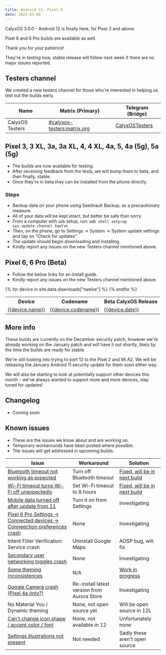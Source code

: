 ```yaml
---
title: Android 12, Pixel 6
date: 2022-01-08
---
```


CalyxOS 3.0.0 - Android 12 is finally here, for Pixel 3 and above.

Pixel 6 and 6 Pro builds are available as well.

Thank you for your patience!

They're in testing now, stable release will follow next week if there are no major issues reported.

## Testers channel

We created a new testers channel for those who're interested in helping us test out the builds early.

| Name | Matrix (Primary) | Telegram (Bridge) |
| ---- | ------ | -------- |
| CalyxOS Testers | [#calyxos-testers:matrix.org](https://app.element.io/#/room/#calyxos-testers:matrix.org) | [CalyxOSTesters](https://t.me/CalyxOSTesters) |

## Pixel 3, 3 XL, 3a, 3a XL, 4, 4 XL, 4a, 5, 4a (5g), 5a (5g)

* The builds are now available for testing.
* After receiving feedback from the tests, we will bump them to beta, and then finally, stable.
* Once they're in beta they can be installed from the phone directly.

### Steps
* Backup data on your phone using Seedvault Backup, as a precautionary measure.
* All of your data will be kept intact, but better be safe than sorry.
* From a computer with `adb` setup, run:
  `adb shell setprop sys.update.channel twelve`
* Then, on the phone, go to Settings -> System -> System update settings
  and tap on "Check for updates"
* The update should begin downloading and installing.
* Kindly report any issues on the new Testers channel mentioned above.

## Pixel 6, 6 Pro (Beta)

* Follow the below links for an install guide.
* Kindly report any issues on the new Testers channel mentioned above.

<table class="table table-striped download">
<tr>
<th>Device</th>
<th>Codename</th>
<th>Beta CalyxOS Release</th>
</tr>
{% for device in site.data.downloads["twelve"] %}
<tr>
<td><a href="{{ '/install/devices/' | append: device.codename | relative_url }}">{{device.name}}</a></td>
<td><a href="{{ '/install/devices/' | append: device.codename | relative_url }}">{{device.codename}}</a></td>
<td><a href="{{ '/install/devices/' | append: device.codename | relative_url }}">{{device.date}}</a></td>
</tr>
{% endfor %}
</table>

## More info

These builds are currently on the December security patch, however we're already working on the January patch
and will have it out shortly, likely by the time the builds are ready for stable.

We're still looking into trying to port 12 to the Pixel 2 and Mi A2.
We will be releasing the January Android 11 security update for them soon either way.

We will also be starting to look at potentially support other devices this month - we've always
wanted to support more and more devices, stay tuned for updates!

## Changelog

* Coming soon

## Known issues

* These are the issues we know about and are working on.
* Temporary workarounds have been posted where possible.
* The issues will get addressed in upcoming builds.

| Issue | Workaround | Solution |
| ----- | ---------- | -------- |
| [Bluetooth timeout not working as expected](https://gitlab.com/CalyxOS/calyxos/-/issues/830) | Turn off Bluetooth timeout | [Fixed, will be in next build](https://review.calyxos.org/q/topic:bluetooth-timeout) |
| [Wi-Fi timeout turns Wi-Fi off unexpectedly](https://gitlab.com/CalyxOS/calyxos/-/issues/825) | Set Wi-Fi timeout to 8 hours | [Fixed, will be in next build](https://review.calyxos.org/q/topic:wifi-timeout) |
| [Mobile data turned off after update from 11](https://gitlab.com/CalyxOS/calyxos/-/issues/820) | Turn it on from Settings | Investigating |
| [Pixel 6 Pro Settings -> Connected devices -> Conneection preferences crash](https://gitlab.com/CalyxOS/calyxos/-/issues/827) | None | Investigating |
| Intent Filter Verification Service crash | Uninstall Google Maps | AOSP bug, will fix |
| [Secondary user networking toggles crash](https://gitlab.com/CalyxOS/calyxos/-/issues/823) | None | Investigating |
| [Some theming inconsistences](https://gitlab.com/CalyxOS/calyxos/-/issues/824) | N/A | [Work in progress](https://review.calyxos.org/c/CalyxOS/vendor_calyx/+/7893) |
| [Google Camera crash (Pixel 4a only?)](https://gitlab.com/CalyxOS/calyxos/-/issues/822) | Re-install latest version from Aurora Store | Investigating |
| No Material You / Dynamic theming | None, not open source yet | Will be open source in 12L |
| [Can't change icon shape / accent color / font](https://gitlab.com/CalyxOS/calyxos/-/issues/821) | None, not available in 12 | Unfortunately none |
| [Settings illustrations not present](https://gitlab.com/CalyxOS/calyxos/-/issues/828) | Not needed | Sadly these aren't open source |
